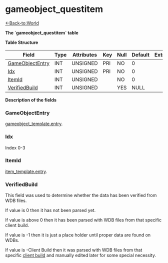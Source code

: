 # gameobject_questitem

[<-Back-to:World](database-world)

**The \`gameobject_questitem\` table**

**Table Structure**

| Field                               | Type | Attributes | Key | Null | Default | Extra | Comment |
| ----------------------------------- | ---- | ---------- | --- | ---- | ------- | ----- | ------- |
| [GameObjectEntry](#gameobjectentry) | INT  | UNSIGNED   | PRI | NO   | 0       |       |         |
| [Idx](#idx)                         | INT  | UNSIGNED   | PRI | NO   | 0       |       |         |
| [ItemId](#itemid)                   | INT  | UNSIGNED   |     | NO   | 0       |       |         |
| [VerifiedBuild](#verifiedbuild)     | INT  | UNSIGNED   |     | YES  | NULL    |       |         |

**Description of the fields**

### GameObjectEntry

[gameobject_template.entry](gameobject-template#entry).

### Idx

Index 0-3

### ItemId

[item_template.entry](item-template#entry).

### VerifiedBuild

This field was used to determine whether the data has been verified from WDB files.

If value is 0 then it has not been parsed yet.

If value is above 0 then it has been parsed with WDB files from that specific client build.

If value is -1 then it is just a place holder until proper data are found on WDBs.

If value is -Client Build then it was parsed with WDB files from that specific [client build](auth/realmlist#gamebuild) and manually edited later for some special necessity.
